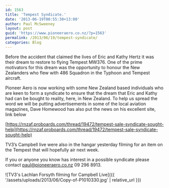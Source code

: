 ```yaml
---
id: 1563
title: 'Tempest Syndicate.'
date: '2013-06-19T00:55:30+13:00'
author: Paul McSweeney
layout: post
guid: 'https://www.pioneeraero.co.nz/?p=1563'
permalink: /2013/06/19/tempest-syndicate/
categories: Blog
---
```


Before the accident that claimed the lives of Eric and Kathy Hertz it was their dream to restore to flying Tempest MW376. One of the prime motivators for this dream was the opportunity to honour the New Zealanders who flew with 486 Squadron in the Typhoon and Tempest aircraft.

Pioneer Aero is now working with some New Zealand based individuals who are keen to form a syndicate to ensure that the dream that Eric and Kathy had can be bought to reality, here, in New Zealand. To help us spread the word we will be putting advertisements in some of the local aviation magazines, Dave Homewood has also put the news on his excellent site, link below

[https://rnzaf.proboards.com/thread/19472/tempest-sale-syndicate-sought-help](https://rnzaf.proboards.com/thread/19472/tempest-sale-syndicate-sought-help)

TV3’s Campbell live were also in the hangar yesterday filming for an item on the Tempest that will hopefully air next week.

If you or anyone you know has interest in a possible syndicate please contact <paul@pioneeraero.co.nz> 09 296 8913.

![TV3's Lachlan Forsyth filming for Campbell Live]({{ '/assets/uploads/2013/06/Copy-of-P1010330.jpg' | relative_url }})
